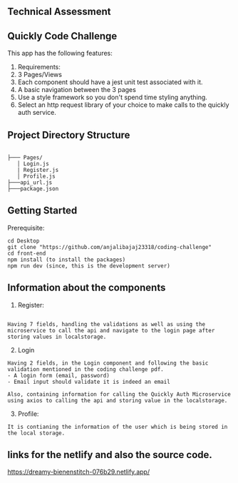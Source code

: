 ## **Technical Assessment**

## Quickly Code Challenge

This app has the following features:
1. Requirements:
2. 3 Pages/Views
3. Each component should have a jest unit test associated with it. 
4. A basic navigation between the 3 pages
5. Use a style framework so you don't spend time styling anything.
6. Select an http request library of your choice to make calls to the quickly auth service.

## Project Directory Structure

```
 
├─── Pages/
   │ Login.js  
   | Register.js
   │ Profile.js
├───api_url.js
├───package.json
```

## Getting Started

Prerequisite:

```
cd Desktop
git clone "https://github.com/anjalibajaj23318/coding-challenge"
cd front-end
npm install (to install the packages)
npm run dev (since, this is the development server)
```

## Information about the components

1. Register:

```

Having 7 fields, handling the validations as well as using the microservice to call the api and navigate to the login page after storing values in localstorage.

```

2. Login

```
Having 2 fields, in the Login component and following the basic validation mentioned in the coding challenge pdf. 
- A login form (email, password)
- Email input should validate it is indeed an email

Also, containing information for calling the Quickly Auth Microservice using axios to calling the api and storing value in the localstorage.

```

3. Profile:

```
It is contianing the information of the user which is being stored in the local storage.

```

## links for the netlify and also the source code.
https://dreamy-bienenstitch-076b29.netlify.app/


